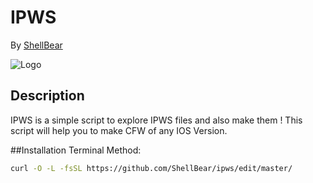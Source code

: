 # IPWS
By [ShellBear](https://github.com/ShellBear)

![Logo](http://cdn.osxdaily.com/wp-content/uploads/2015/09/ipsw-file-icon-288x300.jpg)

## Description
IPWS is a simple script to explore IPWS files and also make them ! This script will help you to make CFW of any IOS Version.

##Installation
Terminal Method:
```bash
curl -O -L -fsSL https://github.com/ShellBear/ipws/edit/master/
```
